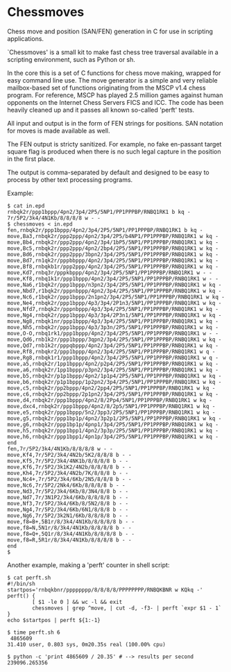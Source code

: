 Chessmoves
==========
Chess move and position (SAN/FEN) generation in C for use in scripting applications.

`Chessmoves' is a small kit to make fast chess tree traversal available in a
scripting environment, such as Python or sh.

In the core this is a set of C functions for chess move making, wrapped for
easy command line use. The move generator is a simple and very reliable
mailbox-based set of functions originating from the MSCP v1.4 chess program.
For reference, MSCP has played 2.5 million games against human opponents
on the Internet Chess Servers FICS and ICC. The code has been heavily
cleaned up and it passes all known so-called 'perft' tests.

All input and output is in the form of FEN strings for positions.
SAN notation for moves is made available as well.

The FEN output is stricty sanitized. For example, no fake en-passant target
square flag is produced when there is no such legal capture in the position
in the first place.

The output is comma-separated by default and designed to be easy to
process by other text processing programs.

Example:

```
$ cat in.epd
rnbqk2r/ppp1bppp/4pn2/3p4/2P5/5NP1/PP1PPPBP/RNBQ1RK1 b kq -
7r/5P2/3k4/4N1Kb/8/8/8/8 w - -
$ chessmoves < in.epd
fen,rnbqk2r/ppp1bppp/4pn2/3p4/2P5/5NP1/PP1PPPBP/RNBQ1RK1 b kq -
move,Ba3,rnbqk2r/ppp2ppp/4pn2/3p4/2P5/b4NP1/PP1PPPBP/RNBQ1RK1 w kq -
move,Bb4,rnbqk2r/ppp2ppp/4pn2/3p4/1bP5/5NP1/PP1PPPBP/RNBQ1RK1 w kq -
move,Bc5,rnbqk2r/ppp2ppp/4pn2/2bp4/2P5/5NP1/PP1PPPBP/RNBQ1RK1 w kq -
move,Bd6,rnbqk2r/ppp2ppp/3bpn2/3p4/2P5/5NP1/PP1PPPBP/RNBQ1RK1 w kq -
move,Bd7,rn1qk2r/pppbbppp/4pn2/3p4/2P5/5NP1/PP1PPPBP/RNBQ1RK1 w kq -
move,Bf8,rnbqkb1r/ppp2ppp/4pn2/3p4/2P5/5NP1/PP1PPPBP/RNBQ1RK1 w kq -
move,Kd7,rnbq3r/pppkbppp/4pn2/3p4/2P5/5NP1/PP1PPPBP/RNBQ1RK1 w - -
move,Kf8,rnbq1k1r/ppp1bppp/4pn2/3p4/2P5/5NP1/PP1PPPBP/RNBQ1RK1 w - -
move,Na6,r1bqk2r/ppp1bppp/n3pn2/3p4/2P5/5NP1/PP1PPPBP/RNBQ1RK1 w kq -
move,Nbd7,r1bqk2r/pppnbppp/4pn2/3p4/2P5/5NP1/PP1PPPBP/RNBQ1RK1 w kq -
move,Nc6,r1bqk2r/ppp1bppp/2n1pn2/3p4/2P5/5NP1/PP1PPPBP/RNBQ1RK1 w kq -
move,Ne4,rnbqk2r/ppp1bppp/4p3/3p4/2P1n3/5NP1/PP1PPPBP/RNBQ1RK1 w kq -
move,Nfd7,rnbqk2r/pppnbppp/4p3/3p4/2P5/5NP1/PP1PPPBP/RNBQ1RK1 w kq -
move,Ng4,rnbqk2r/ppp1bppp/4p3/3p4/2P3n1/5NP1/PP1PPPBP/RNBQ1RK1 w kq -
move,Ng8,rnbqk1nr/ppp1bppp/4p3/3p4/2P5/5NP1/PP1PPPBP/RNBQ1RK1 w kq -
move,Nh5,rnbqk2r/ppp1bppp/4p3/3p3n/2P5/5NP1/PP1PPPBP/RNBQ1RK1 w kq -
move,O-O,rnbq1rk1/ppp1bppp/4pn2/3p4/2P5/5NP1/PP1PPPBP/RNBQ1RK1 w - -
move,Qd6,rnb1k2r/ppp1bppp/3qpn2/3p4/2P5/5NP1/PP1PPPBP/RNBQ1RK1 w kq -
move,Qd7,rnb1k2r/pppqbppp/4pn2/3p4/2P5/5NP1/PP1PPPBP/RNBQ1RK1 w kq -
move,Rf8,rnbqkr2/ppp1bppp/4pn2/3p4/2P5/5NP1/PP1PPPBP/RNBQ1RK1 w q -
move,Rg8,rnbqk1r1/ppp1bppp/4pn2/3p4/2P5/5NP1/PP1PPPBP/RNBQ1RK1 w q -
move,a5,rnbqk2r/1pp1bppp/4pn2/p2p4/2P5/5NP1/PP1PPPBP/RNBQ1RK1 w kq -
move,a6,rnbqk2r/1pp1bppp/p3pn2/3p4/2P5/5NP1/PP1PPPBP/RNBQ1RK1 w kq -
move,b5,rnbqk2r/p1p1bppp/4pn2/1p1p4/2P5/5NP1/PP1PPPBP/RNBQ1RK1 w kq -
move,b6,rnbqk2r/p1p1bppp/1p2pn2/3p4/2P5/5NP1/PP1PPPBP/RNBQ1RK1 w kq -
move,c5,rnbqk2r/pp2bppp/4pn2/2pp4/2P5/5NP1/PP1PPPBP/RNBQ1RK1 w kq -
move,c6,rnbqk2r/pp2bppp/2p1pn2/3p4/2P5/5NP1/PP1PPPBP/RNBQ1RK1 w kq -
move,d4,rnbqk2r/ppp1bppp/4pn2/8/2Pp4/5NP1/PP1PPPBP/RNBQ1RK1 w kq -
move,dxc4,rnbqk2r/ppp1bppp/4pn2/8/2p5/5NP1/PP1PPPBP/RNBQ1RK1 w kq -
move,e5,rnbqk2r/ppp1bppp/5n2/3pp3/2P5/5NP1/PP1PPPBP/RNBQ1RK1 w kq -
move,g5,rnbqk2r/ppp1bp1p/4pn2/3p2p1/2P5/5NP1/PP1PPPBP/RNBQ1RK1 w kq -
move,g6,rnbqk2r/ppp1bp1p/4pnp1/3p4/2P5/5NP1/PP1PPPBP/RNBQ1RK1 w kq -
move,h5,rnbqk2r/ppp1bpp1/4pn2/3p3p/2P5/5NP1/PP1PPPBP/RNBQ1RK1 w kq -
move,h6,rnbqk2r/ppp1bpp1/4pn1p/3p4/2P5/5NP1/PP1PPPBP/RNBQ1RK1 w kq -
end
fen,7r/5P2/3k4/4N1Kb/8/8/8/8 w - -
move,Kf4,7r/5P2/3k4/4N2b/5K2/8/8/8 b - -
move,Kf5,7r/5P2/3k4/4NK1b/8/8/8/8 b - -
move,Kf6,7r/5P2/3k1K2/4N2b/8/8/8/8 b - -
move,Kh4,7r/5P2/3k4/4N2b/7K/8/8/8 b - -
move,Nc4+,7r/5P2/3k4/6Kb/2N5/8/8/8 b - -
move,Nc6,7r/5P2/2Nk4/6Kb/8/8/8/8 b - -
move,Nd3,7r/5P2/3k4/6Kb/8/3N4/8/8 b - -
move,Nd7,7r/3N1P2/3k4/6Kb/8/8/8/8 b - -
move,Nf3,7r/5P2/3k4/6Kb/8/5N2/8/8 b - -
move,Ng4,7r/5P2/3k4/6Kb/6N1/8/8/8 b - -
move,Ng6,7r/5P2/3k2N1/6Kb/8/8/8/8 b - -
move,f8=B+,5B1r/8/3k4/4N1Kb/8/8/8/8 b - -
move,f8=N,5N1r/8/3k4/4N1Kb/8/8/8/8 b - -
move,f8=Q+,5Q1r/8/3k4/4N1Kb/8/8/8/8 b - -
move,f8=R,5R1r/8/3k4/4N1Kb/8/8/8/8 b - -
end
$
```

Another example, making a 'perft' counter in shell script:

```
$ cat perft.sh
#!/bin/sh
startpos='rnbqkbnr/pppppppp/8/8/8/8/PPPPPPPP/RNBQKBNR w KQkq -'
perft() {
        [ $1 -le 0 ] && wc -l && exit
        chessmoves | grep ^move, | cut -d, -f3- | perft `expr $1 - 1`
}
echo $startpos | perft ${1:-1}

$ time perft.sh 6
 4865609
31.410 user, 0.803 sys, 0m20.35s real (100.00% cpu)

$ python -c 'print 4865609 / 20.35' # --> results per second
239096.265356
```

